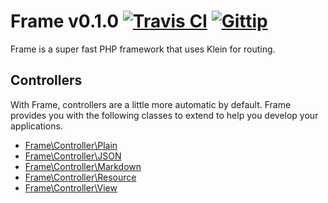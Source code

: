 Frame v0.1.0 [![Travis CI](http://origin.shields.io/travis-ci/Axxim%2FFrame.png)](https://travis-ci.org/Axxim/Frame)  [![Gittip](http://origin.shields.io/gittip/clone1018.png)](https://www.gittip.com/clone1018/)
=====

Frame is a super fast PHP framework that uses Klein for routing.


Controllers
-----------
With Frame, controllers are a little more automatic by default. Frame provides
you with the following classes to extend to help you develop your applications.

* [Frame\Controller\Plain](https://github.com/Axxim/Frame/wiki/Controllers#plain-controllers)
* [Frame\Controller\JSON](https://github.com/Axxim/Frame/wiki/Controllers#json-controllers)
* [Frame\Controller\Markdown](https://github.com/Axxim/Frame/wiki/Controllers#markdown-controllers)
* [Frame\Controller\Resource](https://github.com/Axxim/Frame/wiki/Controllers#resource-controllers)
* [Frame\Controller\View](https://github.com/Axxim/Frame/wiki/Controllers#view-controllers)
